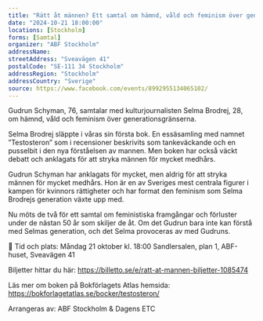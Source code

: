 ```yaml
---
title: "Rätt åt männen? Ett samtal om hämnd, våld och feminism över generationerna"
date: "2024-10-21 18:00:00"
locations: [Stockholm]
forms: [Samtal]
organizer: "ABF Stockholm"
addressName: 
streetAddress: "Sveavägen 41"
postalCode: "SE-111 34 Stockholm"
addressRegion: "Stockholm"
addressCountry: "Sverige"
source: https://www.facebook.com/events/8992955134065102/
---
```

Gudrun Schyman, 76, samtalar med kulturjournalisten Selma Brodrej, 28, om hämnd, våld och feminism över generationsgränserna.

Selma Brodrej släppte i våras sin första bok. En essäsamling med namnet ”Testosteron” som i recensioner beskrivits som tankeväckande och en pusselbit i den nya förståelsen av mannen. Men boken har också väckt debatt och anklagats för att stryka männen för mycket medhårs.

Gudrun Schyman har anklagats för mycket, men aldrig för att stryka männen för mycket medhårs. Hon är en av Sveriges mest centrala figurer i kampen för kvinnors rättigheter och har format den feminism som Selma Brodrejs generation växte upp med.

Nu möts de två för ett samtal om feministiska framgångar och förluster under de nästan 50 år som skiljer de åt. Om det Gudrun bara inte kan förstå med Selmas generation, och det Selma provoceras av med Gudruns.

📌 Tid och plats:
Måndag 21 oktober kl. 18:00
Sandlersalen, plan 1, ABF-huset, Sveavägen 41

Biljetter hittar du här: https://billetto.se/e/ratt-at-mannen-biljetter-1085474

Läs mer om boken på Bokförlagets Atlas hemsida: https://bokforlagetatlas.se/bocker/testosteron/

Arrangeras av: ABF Stockholm & Dagens ETC
